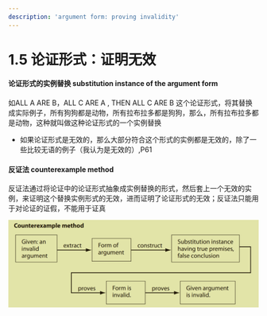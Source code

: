 ```yaml
---
description: 'argument form: proving invalidity'
---
```


# 1.5 论证形式：证明无效

#### 论证形式的实例替换 substitution instance of the argument form

如ALL A ARE B，ALL C ARE A , THEN ALL C ARE B 这个论证形式，将其替换成实际例子，所有狗狗都是动物，所有拉布拉多都是狗狗，那么，所有拉布拉多都是动物，这种就叫做这种论证形式的一个实例替换

* 如果论证形式是无效的，那么大部分符合这个形式的实例都是无效的，除了一些比较无语的例子（我认为是无效的）,P61

#### 反证法 counterexample method

反证法通过将论证中的论证形式抽象成实例替换的形式，然后套上一个无效的实例，来证明这个替换实例形式的无效，进而证明了论证形式的无效；反证法只能用于对论证的证假，不能用于证真

![](<../.gitbook/assets/image (2) (1) (1).png>)


